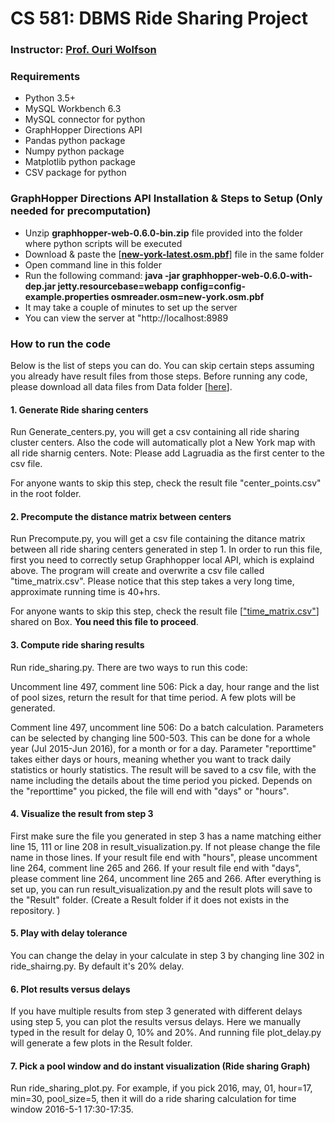 # CS 581: DBMS Ride Sharing Project

### Instructor: [Prof. Ouri Wolfson](https://www.cs.uic.edu/k-teacher/ouri-wolfsonphd)

### Requirements
  - Python 3.5+ 
  - MySQL Workbench 6.3
  - MySQL connector for python
  - GraphHopper Directions API
  - Pandas python package
  - Numpy python package
  - Matplotlib python package
  - CSV package for python
  
### GraphHopper Directions API Installation & Steps to Setup (Only needed for precomputation)
  - Unzip **graphhopper-web-0.6.0-bin.zip** file provided into the folder where python scripts will be executed 
  - Download & paste the [[**new-york-latest.osm.pbf**](https://uofi.box.com/s/83drgoxa6coomhrnh1phbi5rcps6z57r)] file in the same folder
  - Open command line in this folder
  - Run the following command: **java -jar graphhopper-web-0.6.0-with-dep.jar jetty.resourcebase=webapp config=config-example.properties osmreader.osm=new-york.osm.pbf**
  - It may take a couple of minutes to set up the server
  - You can view the server at "http://localhost:8989


### How to run the code
Below is the list of steps you can do. You can skip certain steps assuming you already have result files from those steps. Before running any code, please download all data files from Data folder [[here](https://uofi.box.com/s/e32xj3oerls3bsmrbkju855iqc1jbqi1)]. 

#### 1. Generate Ride sharing centers
Run Generate_centers.py, you will get a csv containing all ride sharing cluster centers. Also the code will automatically plot a New York map with all ride sharnig centers. Note: Please add Lagruadia as the first center to the csv file. 

For anyone wants to skip this step, check the result file "center_points.csv" in the root folder. 

#### 2. Precompute the distance matrix between centers
Run Precompute.py, you will get a csv file containing the ditance matrix between all ride sharing centers generated in step 1. In order to run this file, first you need to correctly setup Graphhopper local API, which is explaind above. The program will create and overwrite a csv file called "time_matrix.csv". Please notice that this step takes a very long time, approximate running time is 40+hrs. 

For anyone wants to skip this step, check the result file [["time_matrix.csv"](https://uofi.box.com/s/zabtnaz90jsp700l2detxe7f7ksp2rb6)] shared on Box. **You need this file to proceed**. 

#### 3. Compute ride sharing results

Run ride_sharing.py. There are two ways to run this code: 

Uncomment line 497, comment line 506: Pick a day, hour range and the list of pool sizes, return the result for that time period. A few plots will be generated. 

Comment line 497, uncomment line 506: Do a batch calculation. Parameters can be selected by changing line 500-503. This can be done for a whole year (Jul 2015-Jun 2016), for a month or for a day. Parameter "reporttime" takes either days or hours, meaning whether you want to track daily statistics or hourly statistics. The result will be saved to a csv file, with the name including the details about the time period you picked. Depends on the "reporttime" you picked, the file will end with "days" or "hours". 

#### 4. Visualize the result from step 3
First make sure the file you generated in step 3 has a name matching either line 15, 111 or line 208 in result_visualization.py. If not please change the file name in those lines. If your result file end with "hours", please uncomment line 264, comment line 265 and 266. If your result file end with "days", please comment line 264, uncomment line 265 and 266. After everything is set up, you can run result_visualization.py and the result plots will save to the "Result" folder. (Create a Result folder if it does not exists in the repository. )

#### 5. Play with delay tolerance
You can change the delay in your calculate in step 3 by changing line 302 in ride_shairng.py. By default it's 20% delay. 

#### 6. Plot results versus delays
If you have multiple results from step 3 generated with different delays using step 5, you can plot the results versus delays. Here we manually typed in the result for delay 0, 10% and 20%. And running file plot_delay.py will generate a few plots in the Result folder. 

#### 7. Pick a pool window and do instant visualization (Ride sharing Graph)
Run ride_sharing_plot.py. For example, if you pick 2016, may, 01, hour=17, min=30, pool_size=5, then it will do a ride sharing calculation for time window 2016-5-1 17:30-17:35. 


